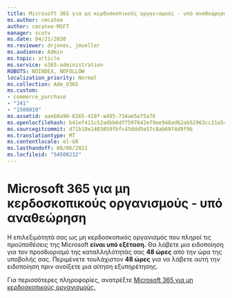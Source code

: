 ```yaml
---
title: Microsoft 365 για μη κερδοσκοπικούς οργανισμούς - υπό αναθεώρηση
ms.author: cmcatee
author: cmcatee-MSFT
manager: scotv
ms.date: 04/21/2020
ms.reviewer: drjones, jmueller
ms.audience: Admin
ms.topic: article
ms.service: o365-administration
ROBOTS: NOINDEX, NOFOLLOW
localization_priority: Normal
ms.collection: Adm_O365
ms.custom:
- commerce_purchase
- "341"
- "1500010"
ms.assetid: aaeb8a90-8265-410f-a495-734ae5e75a76
ms.openlocfilehash: b41ef411c52adbb6dff597642ef9ee948ad62ab52963cc21a542aadfc2e2acbe
ms.sourcegitcommit: d71b18e1403859fbfc45ddd9a57c8ab68f4d9f96
ms.translationtype: MT
ms.contentlocale: el-GR
ms.lasthandoff: 08/06/2021
ms.locfileid: "54500232"
---
```

# <a name="microsoft-365-for-nonprofits---under-review"></a>Microsoft 365 για μη κερδοσκοπικούς οργανισμούς - υπό αναθεώρηση

Η επιλεξιμότητά σας ως μη κερδοσκοπικός οργανισμός που πληροί τις προϋποθέσεις της Microsoft **είναι υπό εξέταση.** Θα λάβετε μια ειδοποίηση για τον προσδιορισμό της καταλληλότητάς σας **48 ώρες** από την ώρα της υποβολής σας. Περιμένετε τουλάχιστον **48 ώρες** για να λάβετε αυτή την ειδοποίηση πριν ανοίξετε μια αίτηση εξυπηρέτησης. 

Για περισσότερες πληροφορίες, ανατρέξτε [Microsoft 365 για μη κερδοσκοπικούς οργανισμούς.](https://www.microsoft.com/nonprofits/microsoft-365) 
